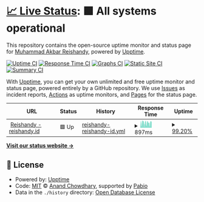 # [📈 Live Status](https://Reishandy.github.io/upptime): <!--live status--> **🟩 All systems operational**

This repository contains the open-source uptime monitor and status page for [Muhammad Akbar Reishandy](https://reishandy.my.id/), powered by [Upptime](https://github.com/upptime/upptime).

[![Uptime CI](https://github.com/Reishandy/upptime/workflows/Uptime%20CI/badge.svg)](https://github.com/Reishandy/upptime/actions?query=workflow%3A%22Uptime+CI%22)
[![Response Time CI](https://github.com/Reishandy/upptime/workflows/Response%20Time%20CI/badge.svg)](https://github.com/Reishandy/upptime/actions?query=workflow%3A%22Response+Time+CI%22)
[![Graphs CI](https://github.com/Reishandy/upptime/workflows/Graphs%20CI/badge.svg)](https://github.com/Reishandy/upptime/actions?query=workflow%3A%22Graphs+CI%22)
[![Static Site CI](https://github.com/Reishandy/upptime/workflows/Static%20Site%20CI/badge.svg)](https://github.com/Reishandy/upptime/actions?query=workflow%3A%22Static+Site+CI%22)
[![Summary CI](https://github.com/Reishandy/upptime/workflows/Summary%20CI/badge.svg)](https://github.com/Reishandy/upptime/actions?query=workflow%3A%22Summary+CI%22)

With [Upptime](https://upptime.js.org), you can get your own unlimited and free uptime monitor and status page, powered entirely by a GitHub repository. We use [Issues](https://github.com/Reishandy/upptime/issues) as incident reports, [Actions](https://github.com/Reishandy/upptime/actions) as uptime monitors, and [Pages](https://Reishandy.github.io/upptime) for the status page.

<!--start: status pages-->
<!-- This summary is generated by Upptime (https://github.com/upptime/upptime) -->
<!-- Do not edit this manually, your changes will be overwritten -->
<!-- prettier-ignore -->
| URL | Status | History | Response Time | Uptime |
| --- | ------ | ------- | ------------- | ------ |
| <img alt="" src="https://icons.duckduckgo.com/ip3/reishandy.id.ico" height="13"> [Reishandy - reishandy.id](https://reishandy.id) | 🟩 Up | [reishandy-reishandy-id.yml](https://github.com/Reishandy/upptime/commits/HEAD/history/reishandy-reishandy-id.yml) | <details><summary><img alt="Response time graph" src="./graphs/reishandy-reishandy-id/response-time-week.png" height="20"> 897ms</summary><br><a href="https://status.reishandy.my.id/history/reishandy-reishandy-id"><img alt="Response time 887" src="https://img.shields.io/endpoint?url=https%3A%2F%2Fraw.githubusercontent.com%2FReishandy%2Fupptime%2FHEAD%2Fapi%2Freishandy-reishandy-id%2Fresponse-time.json"></a><br><a href="https://status.reishandy.my.id/history/reishandy-reishandy-id"><img alt="24-hour response time 926" src="https://img.shields.io/endpoint?url=https%3A%2F%2Fraw.githubusercontent.com%2FReishandy%2Fupptime%2FHEAD%2Fapi%2Freishandy-reishandy-id%2Fresponse-time-day.json"></a><br><a href="https://status.reishandy.my.id/history/reishandy-reishandy-id"><img alt="7-day response time 897" src="https://img.shields.io/endpoint?url=https%3A%2F%2Fraw.githubusercontent.com%2FReishandy%2Fupptime%2FHEAD%2Fapi%2Freishandy-reishandy-id%2Fresponse-time-week.json"></a><br><a href="https://status.reishandy.my.id/history/reishandy-reishandy-id"><img alt="30-day response time 887" src="https://img.shields.io/endpoint?url=https%3A%2F%2Fraw.githubusercontent.com%2FReishandy%2Fupptime%2FHEAD%2Fapi%2Freishandy-reishandy-id%2Fresponse-time-month.json"></a><br><a href="https://status.reishandy.my.id/history/reishandy-reishandy-id"><img alt="1-year response time 887" src="https://img.shields.io/endpoint?url=https%3A%2F%2Fraw.githubusercontent.com%2FReishandy%2Fupptime%2FHEAD%2Fapi%2Freishandy-reishandy-id%2Fresponse-time-year.json"></a></details> | <details><summary><a href="https://status.reishandy.my.id/history/reishandy-reishandy-id">99.20%</a></summary><a href="https://status.reishandy.my.id/history/reishandy-reishandy-id"><img alt="All-time uptime 91.88%" src="https://img.shields.io/endpoint?url=https%3A%2F%2Fraw.githubusercontent.com%2FReishandy%2Fupptime%2FHEAD%2Fapi%2Freishandy-reishandy-id%2Fuptime.json"></a><br><a href="https://status.reishandy.my.id/history/reishandy-reishandy-id"><img alt="24-hour uptime 97.14%" src="https://img.shields.io/endpoint?url=https%3A%2F%2Fraw.githubusercontent.com%2FReishandy%2Fupptime%2FHEAD%2Fapi%2Freishandy-reishandy-id%2Fuptime-day.json"></a><br><a href="https://status.reishandy.my.id/history/reishandy-reishandy-id"><img alt="7-day uptime 99.20%" src="https://img.shields.io/endpoint?url=https%3A%2F%2Fraw.githubusercontent.com%2FReishandy%2Fupptime%2FHEAD%2Fapi%2Freishandy-reishandy-id%2Fuptime-week.json"></a><br><a href="https://status.reishandy.my.id/history/reishandy-reishandy-id"><img alt="30-day uptime 91.88%" src="https://img.shields.io/endpoint?url=https%3A%2F%2Fraw.githubusercontent.com%2FReishandy%2Fupptime%2FHEAD%2Fapi%2Freishandy-reishandy-id%2Fuptime-month.json"></a><br><a href="https://status.reishandy.my.id/history/reishandy-reishandy-id"><img alt="1-year uptime 91.88%" src="https://img.shields.io/endpoint?url=https%3A%2F%2Fraw.githubusercontent.com%2FReishandy%2Fupptime%2FHEAD%2Fapi%2Freishandy-reishandy-id%2Fuptime-year.json"></a></details>

<!--end: status pages-->

[**Visit our status website →**](https://Reishandy.github.io/upptime)

## 📄 License

- Powered by: [Upptime](https://github.com/upptime/upptime)
- Code: [MIT](./LICENSE) © [Anand Chowdhary](https://anandchowdhary.com), supported by [Pabio](https://pabio.com)
- Data in the `./history` directory: [Open Database License](https://opendatacommons.org/licenses/odbl/1-0/)
